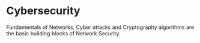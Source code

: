 # Cybersecurity
Fundamentals of Networks, Cyber attacks and Cryptography algorithms are the basic building blocks of Network Security. 
